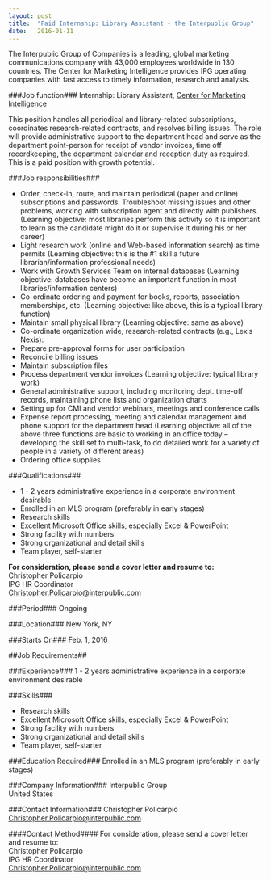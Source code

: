 ```yaml
---
layout: post
title:  "Paid Internship: Library Assistant - the Interpublic Group"
date:   2016-01-11
---
```

The Interpublic Group of Companies is a leading, global marketing communications company with 43,000 employees worldwide in 130 countries. The Center for Marketing Intelligence provides IPG operating companies with fast access to timely information, research and analysis.

###Job function###
Internship: Library Assistant, [Center for Marketing Intelligence](http://bit.ly/IPGcmi)  

This position handles all periodical and library-related subscriptions, coordinates research-related contracts, and resolves billing issues. The role will provide administrative support to the department head and serve as the department point-person for receipt of vendor invoices, time off recordkeeping, the department calendar and reception duty as required. This is a paid position with growth potential.

###Job responsibilities###
* Order, check-in, route, and maintain periodical (paper and online) subscriptions and passwords. Troubleshoot missing issues and other problems, working with subscription agent and directly with publishers. (Learning objective: most libraries perform this activity so it is important to learn as the candidate might do it or supervise it during his or her career)
* Light research work (online and Web-based information search) as time permits (Learning objective: this is the #1 skill a future librarian/information professional needs)
* Work with Growth Services Team on internal databases (Learning objective: databases have become an important function in most libraries/information centers)
* Co-ordinate ordering and payment for books, reports, association memberships, etc. (Learning objective: like above, this is a typical library function)
* Maintain small physical library (Learning objective: same as above)
* Co-ordinate organization wide, research-related contracts (e.g., Lexis Nexis):
* Prepare pre-approval forms for user participation
* Reconcile billing issues
* Maintain subscription files
* Process department vendor invoices (Learning objective: typical library work)
* General administrative support, including monitoring dept. time-off records, maintaining phone lists and organization charts
* Setting up for CMI and vendor webinars, meetings and conference calls
* Expense report processing, meeting and calendar management and phone support for the department head (Learning objective: all of the above three functions are basic to working in an office today – developing the skill set to multi-task, to do detailed work for a variety of people in a variety of different areas)
* Ordering office supplies

###Qualifications###
* 1 - 2 years administrative experience in a corporate environment desirable
* Enrolled in an MLS program (preferably in early stages)
* Research skills
* Excellent Microsoft Office skills, especially Excel & PowerPoint
* Strong facility with numbers
* Strong organizational and detail skills
* Team player, self-starter

**For consideration, please send a cover letter and resume to:**  
Christopher Policarpio  
IPG HR Coordinator  
[Christopher.Policarpio@interpublic.com](mailto:Christopher.Policarpio@interpublic.com)

###Period###
Ongoing

###Location###
New York, NY

###Starts On###
Feb. 1, 2016

##Job Requirements##

###Experience###
1 - 2 years administrative experience in a corporate environment desirable

###Skills###
* Research skills
* Excellent Microsoft Office skills, especially Excel & PowerPoint
* Strong facility with numbers
* Strong organizational and detail skills
* Team player, self-starter

###Education Required###
Enrolled in an MLS program (preferably in early stages)

###Company Information###
Interpublic Group  
United States

###Contact Information###
Christopher Policarpio  
[Christopher.Policarpio@interpublic.com](mailto:Christopher.Policarpio@interpublic.com)  

####Contact Method####
For consideration, please send a cover letter and resume to:  
Christopher Policarpio  
IPG HR Coordinator  
[Christopher.Policarpio@interpublic.com](mailto:Christopher.Policarpio@interpublic.com)
